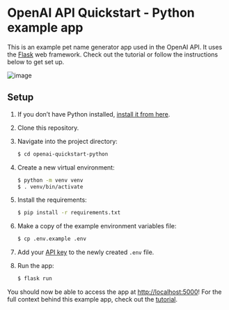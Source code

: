 # OpenAI API Quickstart - Python example app

This is an example pet name generator app used in the OpenAI API. It uses the [Flask](https://flask.palletsprojects.com/en/2.0.x/) web framework. Check out the tutorial or follow the instructions below to get set up.



![image](https://github.com/ManoBharathi93/simple-chatgpt-api/assets/88357044/d8ac5e3c-8c34-464c-9023-d3ae0dc620ab)

## Setup

1. If you don’t have Python installed, [install it from here](https://www.python.org/downloads/).

2. Clone this repository.

3. Navigate into the project directory:

   ```bash
   $ cd openai-quickstart-python
   ```

4. Create a new virtual environment:

   ```bash
   $ python -m venv venv
   $ . venv/bin/activate
   ```

5. Install the requirements:

   ```bash
   $ pip install -r requirements.txt
   ```

6. Make a copy of the example environment variables file:

   ```bash
   $ cp .env.example .env
   ```

7. Add your [API key](https://beta.openai.com/account/api-keys) to the newly created `.env` file.

8. Run the app:

   ```bash
   $ flask run
   ```

You should now be able to access the app at [http://localhost:5000](http://localhost:5000)! For the full context behind this example app, check out the [tutorial](https://beta.openai.com/docs/quickstart).
